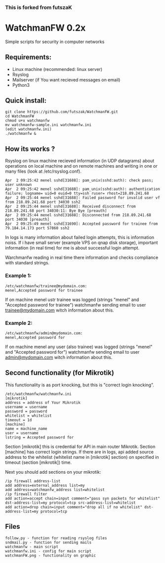 ### This is forked from futszaK
# WatchmanFW 0.2x
Simple scripts for security in computer networks
## Requirements:
- Linux machine (recommended: linux server)
- Rsyslog
- Mailserver (if You want recieved messages on email)
- Python3
## Quick install:
    git clone https://github.com/futszak/WatchmanFW.git
    cd WatchmanFW
    chmod u+x watchmanfw
    mv watchmanfw-sample.ini watchmanfw.ini
    (edit watchmanfw.ini)
    ./watchmanfw &
## How its works ?
   Rsyslog on linux machine recieved information (in UDP datagrams) about operations on local machine and on remote machines  and writing in one or many files (look at /etc/rsyslog.conf).

    Apr  2 09:25:42 menel sshd[31688]: pam_unix(sshd:auth): check pass; user unknown
    Apr  2 09:25:42 menel sshd[31688]: pam_unix(sshd:auth): authentication failure; logname= uid=0 euid=0 tty=ssh ruser= rhost=218.89.241.68
    Apr  2 09:25:44 menel sshd[31688]: Failed password for invalid user vf from 218.89.241.68 port 34030 ssh2
    Apr  2 09:25:44 menel sshd[31688]: Received disconnect from 218.89.241.68 port 34030:11: Bye Bye [preauth]
    Apr  2 09:25:44 menel sshd[31688]: Disconnected from 218.89.241.68 port 34030 [preauth]
    Apr  2 09:25:49 menel sshd[31690]: Accepted password for trainee from 79.184.14.173 port 57860 ssh2

In logs is many information about failed login attempts, this is information noiss. If i have small server (example VPS on qnap disk storage), important information (in real time) for me is about successful login attempt.

Warchmanfw reading in real time there information and checks compliance with standard strings.

### Example 1:

    /etc/watchmanfw/trainee@mydomain.com:
    menel,Accepted password for trainee

If on machine menel ustr trainee was logged (strings "menel" and "Accepted password for trainee") watchmanfw sending email to user trainee@mydomain.com witch information about this.

### Example 2:
    /etc/watchmanfw/admin@mydomain.com:
    menel,Accepted password for

If on machine menel any user (also trainee) was logged (strings "menel" and "Accepted password for") watchmanfw sending email to user admin@mydomain.com witch information about this.
## Second functionality (for Mikrotik)
This functionality is as port knocking, but this is "correct login knocking".

    /etc/watchmanfw/watchmanfw.ini
    [mikrotik]
    address = address of Your Mikrotik
    username = username
    password = password
    whitelist = whitelist
    timeout = 1d
    [machine]
    name = machine_name
    user = username
    lstring = Accepted password for

Section [mikrotik] this is credential for API in main router Mikrotik. Section [machine] has correct login strings. If there are in logs, api added source address to the whitelist (whitelist name in [mikrotik] section) on specified in timeout (section [mikrotik]) time.

Next you should add sections on your mikrotik:

    /ip firewall address-list
    add address=external_address list=my
    add address=watchmanfw_address list=whitelist
    /ip firewall filter
    add action=accept chain=input comment="pass syn packets for whitelist" dst-address-list=my protocol=tcp src-address-list=whitelist
    add action=drop chain=input comment="drop all if no whitelist" dst-address-list=my protocol=tcp
## Files
    follow.py - function for reading rsyslog files
    sndmail.py - function for sending mails
    watchmanfw - main script
    watchmanfw.ini - config for main script
    watchmanFW.png - functionality on graphic
